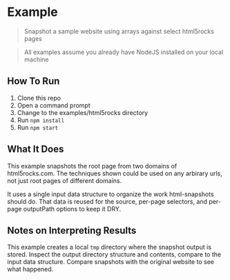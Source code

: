# Example

> Snapshot a sample website using arrays against select html5rocks pages

> All examples assume you already have NodeJS installed on your local machine

## How To Run
1. Clone this repo
2. Open a command prompt
3. Change to the examples/html5rocks directory
4. Run `npm install`
5. Run `npm start`

## What It Does
This example snapshots the root page from two domains of html5rocks.com. The techniques shown could be used on any arbirary urls, not just root pages of different domains.

It uses a single input data structure to organize the work html-snapshots should do. That data is reused for the source, per-page selectors, and per-page outputPath options to keep it DRY.

## Notes on Interpreting Results
This example creates a local `tmp` directory where the snapshot output is stored.
Inspect the output directory structure and contents, compare to the input data structure.
Compare snapshots with the original website to see what happened.
